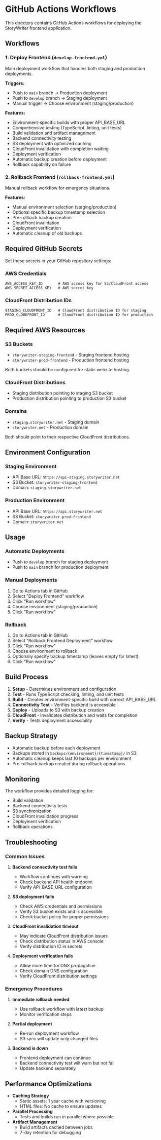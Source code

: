 # GitHub Actions Workflows

This directory contains GitHub Actions workflows for deploying the StoryWriter frontend application.

## Workflows

### 1. Deploy Frontend (`develop-frontend.yml`)

Main deployment workflow that handles both staging and production deployments.

**Triggers:**
- Push to `main` branch → Production deployment
- Push to `develop` branch → Staging deployment  
- Manual trigger → Choose environment (staging/production)

**Features:**
- Environment-specific builds with proper API_BASE_URL
- Comprehensive testing (TypeScript, linting, unit tests)
- Build validation and artifact management
- Backend connectivity testing
- S3 deployment with optimized caching
- CloudFront invalidation with completion waiting
- Deployment verification
- Automatic backup creation before deployment
- Rollback capability on failure

### 2. Rollback Frontend (`rollback-frontend.yml`)

Manual rollback workflow for emergency situations.

**Features:**
- Manual environment selection (staging/production)
- Optional specific backup timestamp selection
- Pre-rollback backup creation
- CloudFront invalidation
- Deployment verification
- Automatic cleanup of old backups

## Required GitHub Secrets

Set these secrets in your GitHub repository settings:

### AWS Credentials
```
AWS_ACCESS_KEY_ID       # AWS access key for S3/CloudFront access
AWS_SECRET_ACCESS_KEY   # AWS secret key
```

### CloudFront Distribution IDs
```
STAGING_CLOUDFRONT_ID   # CloudFront distribution ID for staging
PROD_CLOUDFRONT_ID      # CloudFront distribution ID for production
```

## Required AWS Resources

### S3 Buckets
- `storywriter-staging-frontend` - Staging frontend hosting
- `storywriter-prod-frontend` - Production frontend hosting

Both buckets should be configured for static website hosting.

### CloudFront Distributions
- Staging distribution pointing to staging S3 bucket
- Production distribution pointing to production S3 bucket

### Domains
- `staging.storywriter.net` - Staging domain
- `storywriter.net` - Production domain

Both should point to their respective CloudFront distributions.

## Environment Configuration

### Staging Environment
- API Base URL: `https://api-staging.storywriter.net`
- S3 Bucket: `storywriter-staging-frontend`
- Domain: `staging.storywriter.net`

### Production Environment  
- API Base URL: `https://api.storywriter.net`
- S3 Bucket: `storywriter-prod-frontend`
- Domain: `storywriter.net`

## Usage

### Automatic Deployments
- Push to `develop` branch for staging deployment
- Push to `main` branch for production deployment

### Manual Deployments
1. Go to Actions tab in GitHub
2. Select "Deploy Frontend" workflow
3. Click "Run workflow"
4. Choose environment (staging/production)
5. Click "Run workflow"

### Rollback
1. Go to Actions tab in GitHub
2. Select "Rollback Frontend Deployment" workflow
3. Click "Run workflow"
4. Choose environment to rollback
5. Optionally specify backup timestamp (leaves empty for latest)
6. Click "Run workflow"

## Build Process

1. **Setup** - Determines environment and configuration
2. **Test** - Runs TypeScript checking, linting, and unit tests
3. **Build** - Creates environment-specific build with correct API_BASE_URL
4. **Connectivity Test** - Verifies backend is accessible
5. **Deploy** - Uploads to S3 with backup creation
6. **CloudFront** - Invalidates distribution and waits for completion
7. **Verify** - Tests deployment accessibility

## Backup Strategy

- Automatic backup before each deployment
- Backups stored in `backups/{environment}/{timestamp}/` in S3
- Automatic cleanup keeps last 10 backups per environment
- Pre-rollback backup created during rollback operations

## Monitoring

The workflow provides detailed logging for:
- Build validation
- Backend connectivity tests
- S3 synchronization
- CloudFront invalidation progress
- Deployment verification
- Rollback operations

## Troubleshooting

### Common Issues

1. **Backend connectivity test fails**
   - Workflow continues with warning
   - Check backend API health endpoint
   - Verify API_BASE_URL configuration

2. **S3 deployment fails**
   - Check AWS credentials and permissions
   - Verify S3 bucket exists and is accessible
   - Check bucket policy for proper permissions

3. **CloudFront invalidation timeout**
   - May indicate CloudFront distribution issues
   - Check distribution status in AWS console
   - Verify distribution ID in secrets

4. **Deployment verification fails**
   - Allow more time for DNS propagation
   - Check domain DNS configuration
   - Verify CloudFront distribution settings

### Emergency Procedures

1. **Immediate rollback needed**
   - Use rollback workflow with latest backup
   - Monitor verification steps

2. **Partial deployment**
   - Re-run deployment workflow
   - S3 sync will update only changed files

3. **Backend is down**
   - Frontend deployment can continue
   - Backend connectivity test will warn but not fail
   - Update backend separately

## Performance Optimizations

- **Caching Strategy**
  - Static assets: 1 year cache with versioning
  - HTML files: No cache to ensure updates
- **Parallel Processing**
  - Tests and builds run in parallel where possible
- **Artifact Management**
  - Build artifacts cached between jobs
  - 7-day retention for debugging